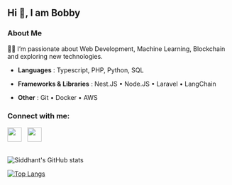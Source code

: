 ## Hi 👋, I am Bobby

### About Me

👨‍💻 I’m passionate about Web Development, Machine Learning, Blockchain and exploring new technologies.

- **Languages** : Typescript, PHP, Python, SQL

- **Frameworks & Libraries** : Nest.JS • Node.JS • Laravel • LangChain

- **Other** : Git • Docker • AWS

<h3 align="left">Connect with me:</h3>
<p align="left">
  
<a href="https://www.linkedin.com/in/bobby-y-2465b0189/">
  <img align="left" width="32px" src="https://cdn.jsdelivr.net/npm/simple-icons@v3/icons/linkedin.svg"  />
</a>

<a href="mailto:bobbyyeung81@gmail.com">
  <img align="left" style="margin-left:10px" width="32px" src="https://cdn.jsdelivr.net/npm/simple-icons@v3/icons/gmail.svg" />
</a>

</p>

</br>
</br>
</br>

![Siddhant's GitHub stats](https://github-readme-stats.vercel.app/api?username=bobbyyng&show_icons=true&theme=dark)
</br>

[![Top Langs](https://github-readme-stats.vercel.app/api/top-langs/?username=bobbyyng&layout=compact)](https://github.com/bobbyyng/github-readme-stats)
